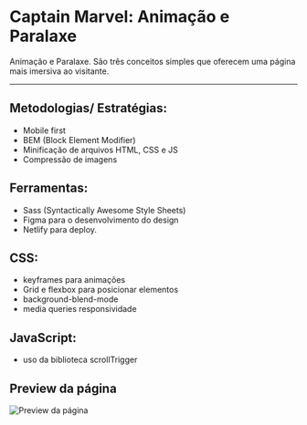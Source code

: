 # Captain Marvel: Animação e Paralaxe

Animação e Paralaxe. São três conceitos simples que oferecem uma página mais imersiva ao visitante.
____

## Metodologias/ Estratégias:
 - Mobile first
 - BEM (Block Element Modifier)
 - Minificação de arquivos HTML, CSS e JS
 - Compressão de imagens

## Ferramentas:
 - Sass (Syntactically Awesome Style Sheets)
 - Figma para o desenvolvimento do design
 - Netlify para deploy.

## CSS:
 - keyframes para animações
 - Grid e flexbox para posicionar elementos
 - background-blend-mode
 - media queries responsividade

## JavaScript:
 - uso da biblioteca scrollTrigger

## Preview da página
![Preview da página](https://github.com/lucianakyoko/CaptainMarvel-3D/blob/main/captainmarvel.gif)

